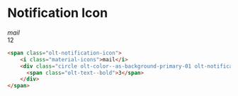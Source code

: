 # Notification Icon
<section>
  <span class="olt-notification-icon">
      <i class="material-icons">mail</i>
      <div class="circle olt-color--as-background-primary-01 olt-notification-icon__count">
        <span class="olt-text--bold">12</span>
      </div>
  </span>
</section>

````html
<span class="olt-notification-icon">
    <i class="material-icons">mail</i>
    <div class="circle olt-color--as-background-primary-01 olt-notification-icon__count">
      <span class="olt-text--bold">3</span>
    </div>
</span>
````